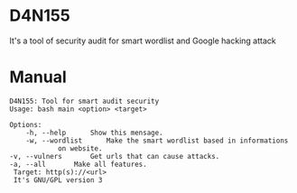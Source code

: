 # D4N155
It's a tool of security audit for smart wordlist and Google hacking attack

# Manual
    D4N155: Tool for smart audit security
    Usage: bash main <option> <target>
    
    Options:
    	-h, --help		Show this mensage.
    	-w, --wordlist		Make the smart wordlist based in informations
				on website.
	-v, --vulners		Get urls that can cause attacks.
	-a, --all		Make all features.
     Target: http(s)://<url>
     It's GNU/GPL version 3
